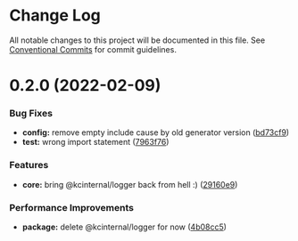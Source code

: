 # Change Log

All notable changes to this project will be documented in this file.
See [Conventional Commits](https://conventionalcommits.org) for commit guidelines.

# 0.2.0 (2022-02-09)


### Bug Fixes

* **config:** remove empty include cause by old generator version ([bd73cf9](https://github.com/kamontat/kcutils/commit/bd73cf95bbdbd43f88b70544e0c2616ec39321b3))
* **test:** wrong import statement ([7963f76](https://github.com/kamontat/kcutils/commit/7963f76e3bb656d2594545af823a421f1a740458))


### Features

* **core:** bring @kcinternal/logger back from hell :) ([29160e9](https://github.com/kamontat/kcutils/commit/29160e9f80d26258a702d241c388b32a5a02dffd))


### Performance Improvements

* **package:** delete @kcinternal/logger for now ([4b08cc5](https://github.com/kamontat/kcutils/commit/4b08cc54cc15e135c52376f5e84cc05223b6d955))
